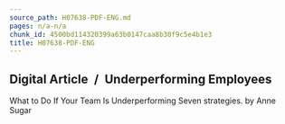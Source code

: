 ```yaml
---
source_path: H07638-PDF-ENG.md
pages: n/a-n/a
chunk_id: 4500bd114320399a63b0147caa8b30f9c5e4b1e3
title: H07638-PDF-ENG
---
```

## Digital Article / Underperforming Employees

What to Do If Your Team Is Underperforming Seven strategies. by Anne Sugar
